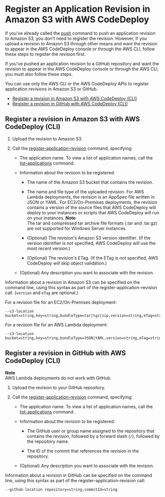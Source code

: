 # Register an Application Revision in Amazon S3 with AWS CodeDeploy<a name="application-revisions-register"></a>

If you've already called the [push](http://docs.aws.amazon.com/cli/latest/reference/deploy/push.html) command to push an application revision to Amazon S3, you don't need to register the revision\. However, if you upload a revision to Amazon S3 through other means and want the revision to appear in the AWS CodeDeploy console or through the AWS CLI, follow these steps to register the revision first\.

If you've pushed an application revision to a GitHub repository and want the revision to appear in the AWS CodeDeploy console or through the AWS CLI, you must also follow these steps\.

You can use only the AWS CLI or the AWS CodeDeploy APIs to register application revisions in Amazon S3 or GitHub\.


+ [Register a revision in Amazon S3 with AWS CodeDeploy \(CLI\)](#application-revisions-register-s3)
+ [Register a revision in GitHub with AWS CodeDeploy \(CLI\)](#application-revisions-register-github)

## Register a revision in Amazon S3 with AWS CodeDeploy \(CLI\)<a name="application-revisions-register-s3"></a>

1. Upload the revision to Amazon S3\.

1. Call the [register\-application\-revision](http://docs.aws.amazon.com/cli/latest/reference/deploy/register-application-revision.html) command, specifying:

   + The application name\. To view a list of application names, call the [list\-applications](http://docs.aws.amazon.com/cli/latest/reference/deploy/list-applications.html) command\.

   + Information about the revision to be registered:

     + The name of the Amazon S3 bucket that contains the revision\.

     + The name and file type of the uploaded revision\. For AWS Lambda deployments, the revision is an AppSpec file written in JSON or YAML\. For EC2/On\-Premises deployments, the revision contains a version of the source files that AWS CodeDeploy will deploy to your instances or scripts that AWS CodeDeploy will run on your instances\.
**Note**  
The tar and compressed tar archive file formats \(\.tar and \.tar\.gz\) are not supported for Windows Server instances\.

     + \(Optional\) The revision's Amazon S3 version identifier\. \(If the version identifier is not specified, AWS CodeDeploy will use the most recent version\.\)

     + \(Optional\) The revision's ETag\. \(If the ETag is not specified, AWS CodeDeploy will skip object validation\.\)

   + \(Optional\) Any description you want to associate with the revision\.

Information about a revision in Amazon S3 can be specified on the command line, using this syntax as part of the register\-application\-revision call\. \(`version` and `eTag` are optional\.\)

For a revision file for an EC2/On\-Premises deployment:

```
--s3-location bucket=string,key=string,bundleType=tar|tgz|zip,version=string,eTag=string
```

For a revision file for an AWS Lambda deployment:

```
--s3-location bucket=string,key=string,bundleType=JSON|YAML,version=string,eTag=string
```

## Register a revision in GitHub with AWS CodeDeploy \(CLI\)<a name="application-revisions-register-github"></a>

**Note**  
AWS Lambda deployments do not work with GitHub\. 

1. Upload the revision to your GitHub repository\.

1. Call the [register\-application\-revision](http://docs.aws.amazon.com/cli/latest/reference/deploy/register-application-revision.html) command, specifying:

   + The application name\. To view a list of application names, call the [list\-applications](http://docs.aws.amazon.com/cli/latest/reference/deploy/list-applications.html) command\.

   + Information about the revision to be registered:

     + The GitHub user or group name assigned to the repository that contains the revision, followed by a forward slash \(`/`\), followed by the repository name\.

     + The ID of the commit that references the revision in the repository\.

   + \(Optional\) Any description you want to associate with the revision\.

Information about a revision in GitHub can be specified on the command line, using this syntax as part of the register\-application\-revision call:

```
--github-location repository=string,commitId=string
```